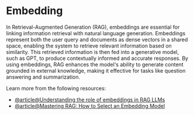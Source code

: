 # Embedding

In Retrieval-Augmented Generation (RAG), embeddings are essential for linking information retrieval with natural language generation. Embeddings represent both the user query and documents as dense vectors in a shared space, enabling the system to retrieve relevant information based on similarity. This retrieved information is then fed into a generative model, such as GPT, to produce contextually informed and accurate responses. By using embeddings, RAG enhances the model's ability to generate content grounded in external knowledge, making it effective for tasks like question answering and summarization.

Learn more from the following resources:

- [@article@Understanding the role of embeddings in RAG LLMs](https://www.aporia.com/learn/understanding-the-role-of-embeddings-in-rag-llms/)
- [@article@Mastering RAG: How to Select an Embedding Model](https://www.rungalileo.io/blog/mastering-rag-how-to-select-an-embedding-model)
